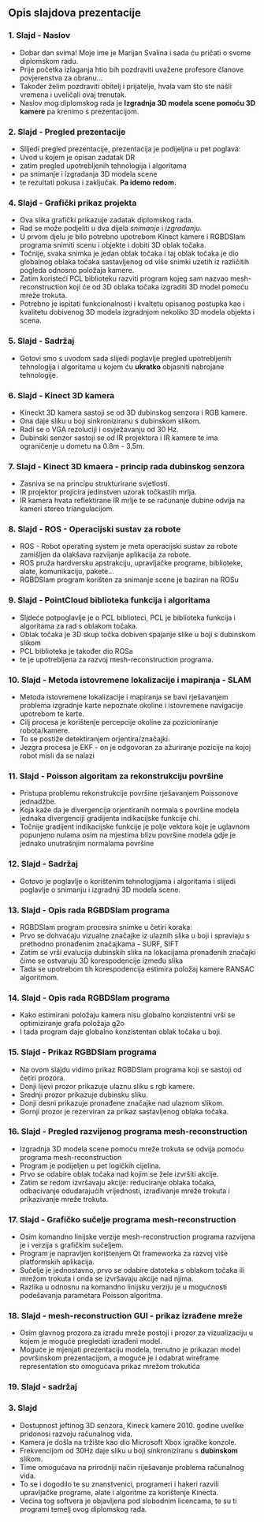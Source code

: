 ## Opis slajdova prezentacije

### 1. Slajd - Naslov
* Dobar dan svima! Moje ime je Marijan Svalina i sada ću pričati o svome
  diplomskom radu.
* Prije početka izlaganja htio bih pozdraviti uvažene profesore članove
  povjerenstva za obranu...
* Također želim pozdraviti obitelj i prijatelje, hvala vam što ste našli
  vremena i uveličali ovaj trenutak.
* Naslov mog diplomskog rada je **Izgradnja 3D modela scene pomoću 3D
  kamere** pa krenimo s prezentacijom.

### 2. Slajd - Pregled prezentacije
* Slijedi pregled prezentacije, prezentacija je podijeljna u pet poglava:
* Uvod u kojem je opisan zadatak DR
* zatim pregled upotrebljenih tehnologija i algoritama
* pa snimanje i izgradanja 3D modela scene
* te rezultati pokusa i zaključak.
**Pa idemo redom.** 

### 4. Slajd - Grafički prikaz projekta
* Ova slika grafički prikazuje zadatak diplomskog rada. 
* Rad se može podjeliti u dva dijela *snimanje* i *izgradanju*.
* U prvom djelu je bilo potrebno upotrebom Kinect kamere i RGBDSlam
  programa snimiti scenu i objekte i dobiti 3D oblak točaka.
* Točnije, svaka snimka je jedan oblak točaka i taj oblak točaka je dio
  globalnog oblaka točaka sastavljenog od više snimki uzetih iz različitih
  pogleda odnosno položaja kamere.
* Zatim koristeći PCL biblioteku razviti program kojeg sam nazvao
  mesh-reconstruction koji će od 3D oblaka točaka izgraditi 3D model
  pomoću mreže trokuta.
* Potrebno je ispitati funkcionalnosti i kvaltetu opisanog postupka
  kao i kvalitetu dobivenog 3D modela izgradnjom nekoliko 3D modela
  objekta i scena.

### 5. Slajd - Sadržaj
* Gotovi smo s uvodom sada slijedi poglavlje pregled upotrebljenih
  tehnologija i algoritama u kojem ću **ukratko** objasniti nabrojane
  tehnologije.

### 6. Slajd - Kinect 3D kamera
* Kineckt 3D kamera sastoji se od 3D dubinskog senzora i RGB kamere.
* Ona daje sliku u boji sinkroniziranu s dubinskom slikom.
* Radi se o VGA rezoluciji i osvježavanju od 30 Hz.
* Dubinski senzor sastoji se od IR projektora i IR kamere te ima
  ograničenje u dometu na 0.8m - 3.5m.

### 7. Slajd - Kinect 3D kmaera - princip rada dubinskog senzora
* Zasniva se na principu strukturirane svjetlosti.
* IR projektor projicira jedinstven uzorak točkastih mrlja.
* IR kamera hvata reflektirane IR mrlje te se računanje
  dubine odvija na kameri stereo triangulacijom.

### 8. Slajd - ROS - Operacijski sustav za robote
* ROS - Robot operating system je meta operacijski sustav za robote
  zamišljen da olakšava razvijanje aplikacija za robote.
* ROS pruža hardversku apstrakciju, upravljačke programe, biblioteke,
  alate, komunikaciju, pakete...
* RGBDSlam program korišten za snimanje scene je baziran na ROSu

### 9. Slajd - PointCloud biblioteka funkcija i algoritama 
* Sljdeće potpoglavlje je o PCL biblioteci, PCL je biblioteka funkcija i
  algoritama za rad s oblakom točaka.
* Oblak točaka je 3D skup točka dobiven spajanje slike u boji s
  dubinskom slikom
* PCL biblioteka je također dio ROSa
* te je upotrebljena za razvoj mesh-reconstruction programa.

### 10. Slajd - Metoda istovremene lokalizacije i mapiranja - SLAM
* Metoda istovremene lokalizacije i mapiranja se bavi rješavanjem
  problema izgradnje karte nepoznate okoline i istovremene navigacije
  upotrebom te karte.
* Cilj procesa je korištenje percepcije okoline za pozicioniranje
  robota/kamere.
* To se postiže detektiranjem orjentira/značajki. 
* Jezgra procesa je EKF - on je odgovoran za ažuriranje pozicije na
  kojoj robot misli da se nalazi 

### 11. Slajd - Poisson algoritam za rekonstrukciju površine 
* Pristupa problemu rekonstrukcije površine rješavanjem Poissonove
  jednadžbe.
* Koja kaže da je divergencija orjentiranih normala s površine modela
  jednaka divergenciji gradijenta indikacijske funkcije chi.
* Točnije gradijent indikacijske funkcije je polje vektora koje je
  uglavnom popunjeno nulama osim na mjestima blizu površine modela gdje
  je jednako unutrašnjim normalama površine

### 12. Slajd - Sadržaj
* Gotovo je poglavlje o korištenim tehnologijama i algoritama i slijedi
  poglavlje o snimanju i izgradnji 3D modela scene.

### 13. Slajd - Opis rada RGBDSlam programa
* RGBDSlam program procesira snimke u četiri koraka:
* Prvo se dohvaćaju vizualne značajke iz ulaznih slika u boji i
  spraviaju s prethodno pronađenim značajkama - SURF, SIFT
* Zatim se vrši evalucija dubinskih slika na lokacijama pronađenih
  značajki čime se ostvaruju 3D korespodencije između slika
* Tada se upotrebom tih korespodencija estimira položaj kamere RANSAC
  algoritmom.

### 14. Slajd - Opis rada RGBDSlam programa
* Kako estimirani položaju kamera nisu globalno konzistentni vrši se
  optimiziranje grafa položaja g2o 
* I tada program daje globalno konzistentan oblak točaka u boji.

### 15. Slajd - Prikaz RGBDSlam programa
* Na ovom slajdu vidimo prikaz RGBDSlam programa koji se sastoji od
  četiri prozora. 
* Donji lijevi prozor prikazuje ulaznu sliku s rgb kamere.
* Srednji prozor prikazuje dubinsku sliku.
* Donji desni prikazuje pronađene značajke nad ulaznom slikom.
* Gornji prozor je rezerviran za prikaz sastavljenog oblaka točaka.

### 16. Slajd - Pregled razvijenog programa mesh-reconstruction
* Izgradnja 3D modela scene pomoću mreže trokuta se odvija pomoću
  programa mesh-reconstruction
* Program je podijeljen u pet logičkih cijelina. 
* Prvo se odabire oblak točaka nad kojim se žele izvršiti akcije.
* Zatim se redom izvršavaju akcije: reduciranje oblaka točaka, 
  odbacivanje odudarajućih vrijednosti, izrađivanje mreže trokuta i
  prikazivanje mreže trokuta.

### 17. Slajd - Grafičko sučelje programa mesh-reconstruction
* Osim komandno linijske verzije mesh-reconstruction programa razvijena
  je i verzija s grafičkim sučeljem.
* Program je napravljen korištenjem Qt frameworka za razvoj više
  platformskih aplikacija.
* Sučelje je jednostavno, prvo se odabire datoteka s oblakom točaka ili
  mrežom trokuta i onda se izvršavaju akcije nad njima.
* Razlika u odnosnu na komandno linijsku verziju je u mogućnosti
  podešavanja parametara Poisson algoritma.

### 18. Slajd - mesh-reconstruction GUI - prikaz izrađene mreže
* Osim glavnog prozora za izradu mreže postoji i prozor za vizualizaciju
  u kojem je moguće pregledati izrađeni model.
* Moguće je mjenjati prezentaciju modela, trenutno je prikazan model
  površinskom prezentacijom, a moguće je i odabrat wireframe
  representation sto omogućava prikaz mrežom trokutića

### 19. Slajd - sadržaj
 
### 3. Slajd
* Dostupnost jeftinog 3D senzora, Kineck kamere 2010. godine uvelike
  pridonosi razvoju računalnog vida. 
* Kamera je došla na tržište kao dio Microsoft Xbox igračke konzole.
* Frekvencijom od 30Hz daje sliku u boji sinkroniziranu s **dubinskom**
  slikom.
* Time omogućava na prirodniji način riješavanje problema računalnog
  vida. 
* To se i dogodilo te su znanstvenici, programeri i hakeri razvili
  upravljačke programe, alate i algoritme za korištenje Kinecta.
* Većina tog softvera je objavljena pod slobodnim licencama, te su ti
  programi temelj ovog diplomskog rada.

